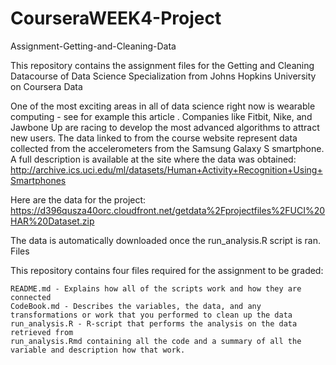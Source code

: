 # CourseraWEEK4-Project
Assignment-Getting-and-Cleaning-Data

This repository contains the assignment files for the Getting and Cleaning Datacourse of Data Science Specialization from Johns Hopkins University on Coursera
Data

One of the most exciting areas in all of data science right now is wearable computing - see for example this article . Companies like Fitbit, Nike, and Jawbone Up are racing to develop the most advanced algorithms to attract new users. The data linked to from the course website represent data collected from the accelerometers from the Samsung Galaxy S smartphone. A full description is available at the site where the data was obtained: http://archive.ics.uci.edu/ml/datasets/Human+Activity+Recognition+Using+Smartphones

Here are the data for the project: https://d396qusza40orc.cloudfront.net/getdata%2Fprojectfiles%2FUCI%20HAR%20Dataset.zip

The data is automatically downloaded once the run_analysis.R script is ran.
Files

This repository contains four files required for the assignment to be graded:

    README.md - Explains how all of the scripts work and how they are connected
    CodeBook.md - Describes the variables, the data, and any transformations or work that you performed to clean up the data
    run_analysis.R - R-script that performs the analysis on the data retrieved from
    run_analysis.Rmd containing all the code and a summary of all the variable and description how that work.
